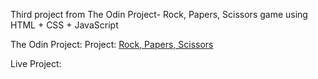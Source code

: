Third project from The Odin Project- Rock, Papers, Scissors game using HTML + CSS + JavaScript

The Odin Project: Project: [Rock, Papers, Scissors]((https://www.theodinproject.com/lessons/foundations-rock-paper-scissors)https://www.theodinproject.com/lessons/foundations-rock-paper-scissors)

Live Project: 

